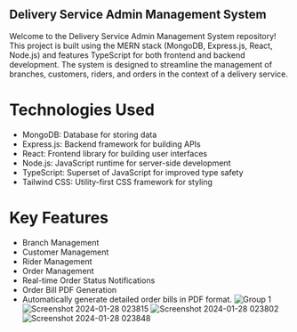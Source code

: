## Delivery Service Admin Management System
Welcome to the Delivery Service Admin Management System repository! This project is built using the MERN stack 
(MongoDB, Express.js, React, Node.js) and features TypeScript for both frontend and backend development. 
The system is designed to streamline the management of branches, customers, riders, and orders in the context of a delivery service.

# Technologies Used
- MongoDB: Database for storing data
- Express.js: Backend framework for building APIs
- React: Frontend library for building user interfaces
- Node.js: JavaScript runtime for server-side development
- TypeScript: Superset of JavaScript for improved type safety
- Tailwind CSS: Utility-first CSS framework for styling

# Key Features
- Branch Management
- Customer Management
- Rider Management
- Order Management
- Real-time Order Status Notifications
- Order Bill PDF Generation
- Automatically generate detailed order bills in PDF format.
![Group 1](https://github.com/rashmisharmila/DeliveryServiceManagementSystem/assets/108237108/47a9d275-7d9c-4fb3-af01-b38676cec074)
![Screenshot 2024-01-28 023815](https://github.com/rashmisharmila/DeliveryServiceManagementSystem/assets/108237108/0f06f4bd-5468-461d-b60b-b72b2ad28b05)
![Screenshot 2024-01-28 023802](https://github.com/rashmisharmila/DeliveryServiceManagementSystem/assets/108237108/155757f9-8eaa-4190-bc53-514e914b9614)
![Screenshot 2024-01-28 023848](https://github.com/rashmisharmila/DeliveryServiceManagementSystem/assets/108237108/3156ecc2-c560-4dc3-8801-454229f138c0)

